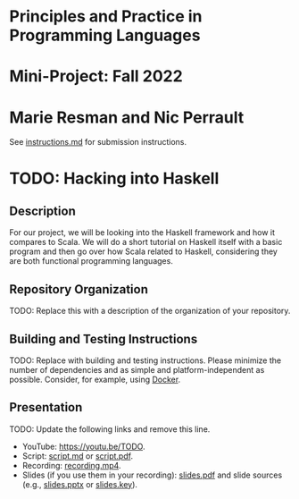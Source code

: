 # Principles and Practice in Programming Languages
# Mini-Project: Fall 2022
# Marie Resman and Nic Perrault

See [instructions.md](instructions.md) for submission instructions.

# TODO: Hacking into Haskell

## Description

For our project, we will be looking into the Haskell framework and how it compares to Scala. We will do a short tutorial on Haskell itself with a basic program and then go over how Scala related to Haskell, considering they are both functional programming languages. 
## Repository Organization

TODO: Replace this with a description of the organization of your repository.

## Building and Testing Instructions

TODO: Replace with building and testing instructions. Please minimize the number of dependencies and as simple and platform-independent as possible. Consider, for example, using [Docker](https://www.docker.com/).

## Presentation

TODO: Update the following links and remove this line.

- YouTube: https://youtu.be/TODO.
- Script: [script.md](script.md) or [script.pdf](script.pdf).
- Recording: [recording.mp4](recording.mp4).
- Slides (if you use them in your recording): [slides.pdf](slides.pdf) and slide sources (e.g., [slides.pptx](slides.pptx) or [slides.key](slides.key)).